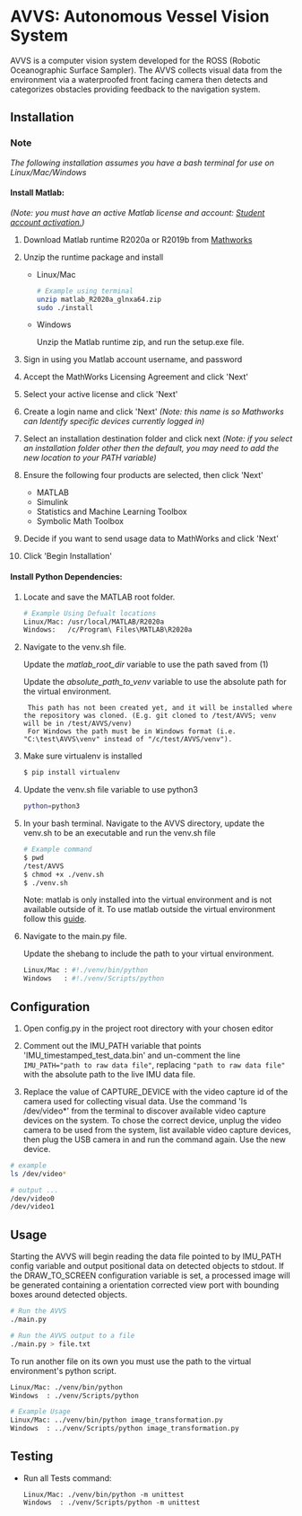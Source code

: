 # AVVS: Autonomous Vessel Vision System

AVVS is a computer vision system developed for the ROSS (Robotic Oceanographic Surface Sampler). The AVVS collects visual data from the environment via a waterproofed front facing camera then detects and categorizes obstacles providing feedback to the navigation system.

## Installation

### Note
*The following installation assumes you have a bash terminal for use on Linux/Mac/Windows*

#### Install Matlab:

*(Note: you must have an active Matlab license and account: [Student account activation.](https://is.oregonstate.edu/service/software/matlab))*

1) Download Matlab runtime R2020a or R2019b from [Mathworks](https://www.mathworks.com/products/compiler/matlab-runtime.html)

2) Unzip the runtime package and install

    * Linux/Mac
        ```bash
        # Example using terminal
        unzip matlab_R2020a_glnxa64.zip
        sudo ./install
        ```
    * Windows

        Unzip the Matlab runtime zip, and run the setup.exe file.

3) Sign in using you Matlab account username, and password

4) Accept the MathWorks Licensing Agreement and click 'Next'

5) Select your active license and click 'Next'

6) Create a login name and click 'Next' *(Note: this name is so Mathworks can Identify specific devices currently logged in)*

7) Select an installation destination folder and click next *(Note: if you select an installation folder other then the default, you may need to add the new location to your PATH variable)*

8) Ensure the following four products are selected, then click 'Next'

    * MATLAB
    * Simulink
    * Statistics and Machine Learning Toolbox
    * Symbolic Math Toolbox

9) Decide if you want to send usage data to MathWorks and click 'Next'

10) Click 'Begin Installation'

#### Install Python Dependencies:

1) Locate and save the MATLAB root folder.

    ```bash
    # Example Using Defualt locations
    Linux/Mac: /usr/local/MATLAB/R2020a
    Windows:   /c/Program\ Files\MATLAB\R2020a
    ```

2) Navigate to the venv.sh file.

    Update the *matlab_root_dir* variable to use the path saved from (1)

    Update the *absolute_path_to_venv* variable to use the absolute path for the virtual environment.

        This path has not been created yet, and it will be installed where the repository was cloned. (E.g. git cloned to /test/AVVS; venv will be in /test/AVVS/venv)
        For Windows the path must be in Windows format (i.e. "C:\test\AVVS\venv" instead of "/c/test/AVVS/venv").

3) Make sure virtualenv is installed

    ```bash
   $ pip install virtualenv
    ```

4) Update the venv.sh file variable to use python3

    ```bash
   python=python3 
   ```

5) In your bash terminal. Navigate to the AVVS directory, update the venv.sh to be an executable and run the venv.sh file

    ```bash
   # Example command
   $ pwd
   /test/AVVS
   $ chmod +x ./venv.sh
   $ ./venv.sh
    ```

   Note: matlab is only installed into the virtual environment and is not available outside of it.
   To use matlab outside the virtual environment follow this [guide](https://www.mathworks.com/help/matlab/matlab_external/install-the-matlab-engine-for-python.html).

6) Navigate to the main.py file.

    Update the shebang to include the path to your virtual environment.
    ```bash
   Linux/Mac : #!./venv/bin/python
   Windows   : #!./venv/Scripts/python
    ```

## Configuration

1) Open config.py in the project root directory with your chosen editor

2) Comment out the IMU_PATH variable that points 'IMU_timestamped_test_data.bin' and un-comment the line ``` IMU_PATH="path to raw data file"```, replacing ```"path to raw data file"``` with the absolute path to the live IMU data file.

3) Replace the value of CAPTURE_DEVICE with the video capture id of the camera used for collecting visual data. Use the command 'ls /dev/video*' from the terminal to discover available video capture devices on the system. To chose the correct device, unplug the video camera to be used from the system, list available video capture devices, then plug the USB camera in and run the command again. Use the new device.
```bash
# example
ls /dev/video*

# output ...
/dev/video0
/dev/video1

```

## Usage
Starting the AVVS will begin reading the data file pointed to by IMU_PATH config variable and output positional data on detected objects to stdout. If the DRAW_TO_SCREEN configuration variable is set, a processed image will be generated containing a orientation corrected view port with bounding boxes around detected objects.

```bash
# Run the AVVS
./main.py

# Run the AVVS output to a file
./main.py > file.txt
```

To run another file on its own you must use the path to the virtual environment's python script.

```bash
Linux/Mac: ./venv/bin/python
Windows  : ./venv/Scripts/python

# Example Usage
Linux/Mac: ../venv/bin/python image_transformation.py
Windows  : ../venv/Scripts/python image_transformation.py
```

## Testing
- Run all Tests command:

    ```
    Linux/Mac: ./venv/bin/python -m unittest
    Windows  : ./venv/Scripts/python -m unittest
    ```
